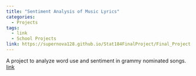 ```yaml
---
title: "Sentiment Analysis of Music Lyrics"
categories:
  - Projects
tags:
  - link
  - School Projects
link: https://supernova128.github.io/Stat184FinalProject/Final_Project.html
---
```


A project to analyze word use and sentiment in grammy nominated songs. [link](https://supernova128.github.io/Stat184FinalProject/Final_Project.html)
